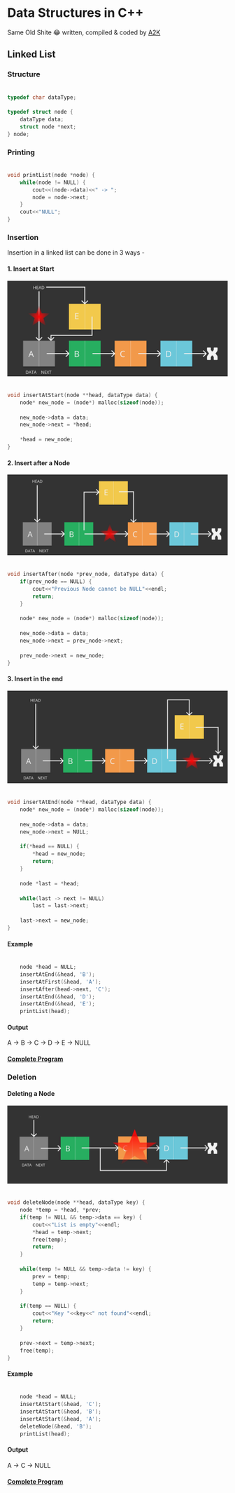 # Data Structures in C++

Same Old Shite :joy: written, compiled & coded by [A2K](https://github.com/deadcoder0904)

## Linked List

### Structure

```cpp

typedef char dataType;

typedef struct node {
	dataType data;
	struct node *next;
} node;

```

### Printing

```cpp

void printList(node *node) {
	while(node != NULL) {
		cout<<(node->data)<<" -> ";
		node = node->next;
	}
	cout<<"NULL";
}

```

### Insertion

Insertion in a linked list can be done in 3 ways - 

#### 1. Insert at Start

![linked-list-insertion-1](assets/img/linked-list-insertion-1.png)

```cpp

void insertAtStart(node **head, dataType data) {
	node* new_node = (node*) malloc(sizeof(node));
	
	new_node->data = data;
	new_node->next = *head;
	
	*head = new_node;
}

```

#### 2. Insert after a Node

![linked-list-insertion-2](assets/img/linked-list-insertion-2.png)

```cpp

void insertAfter(node *prev_node, dataType data) {
	if(prev_node == NULL) {
		cout<<"Previous Node cannot be NULL"<<endl;
		return;
	}

	node* new_node = (node*) malloc(sizeof(node));
	
	new_node->data = data;
	new_node->next = prev_node->next;

	prev_node->next = new_node;
}

```

#### 3. Insert in the end

![linked-list-insertion-3](assets/img/linked-list-insertion-3.png)

```cpp

void insertAtEnd(node **head, dataType data) {
	node* new_node = (node*) malloc(sizeof(node));
	
	new_node->data = data;
	new_node->next = NULL;

	if(*head == NULL) {
		*head = new_node;
		return;
	}

	node *last = *head;

	while(last -> next != NULL)
		last = last->next;
	
	last->next = new_node;
}

```

#### Example

```cpp

	node *head = NULL;
	insertAtEnd(&head, 'B');
	insertAtFirst(&head, 'A');
	insertAfter(head->next, 'C');
	insertAtEnd(&head, 'D');
	insertAtEnd(&head, 'E');
	printList(head);

```

#### Output

<p class="tip">A -> B -> C -> D -> E -> NULL</p>

#### [Complete Program](https://github.com/deadcoder0904/datastructures-practice/blob/master/linked-list/insert.cpp)

### Deletion

#### Deleting a Node

![linked-list-deleting-a-node](./assets/img/linked-list-deleting-a-node.png)

```cpp

void deleteNode(node **head, dataType key) {
	node *temp = *head, *prev;
	if(temp != NULL && temp->data == key) {
		cout<<"List is empty"<<endl;
		*head = temp->next;
		free(temp);
		return;
	}

	while(temp != NULL && temp->data != key) {
		prev = temp;
		temp = temp->next;
	}

	if(temp == NULL) {
		cout<<"Key "<<key<<" not found"<<endl;
		return;
	}
	
	prev->next = temp->next;
	free(temp);
}

```

#### Example

```cpp

	node *head = NULL;
	insertAtStart(&head, 'C');
	insertAtStart(&head, 'B');
	insertAtStart(&head, 'A');
	deleteNode(&head, 'B');
	printList(head);

```

#### Output

<p class="tip">A -> C -> NULL</p>

#### [Complete Program](https://github.com/deadcoder0904/datastructures-practice/blob/master/linked-list/delete-a-node.cpp)
